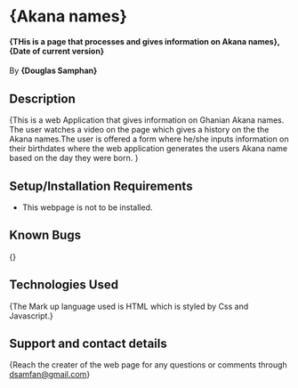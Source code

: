 # {Akana names}
#### {THis is a page that processes and gives information on Akana names}, {Date of current version}
 By **{Douglas Samphan}**
## Description
{This is a web Application that gives information on Ghanian Akana names.
The user watches a video on the page which gives a history on the the Akana names.The user is offered a form where he/she inputs information on their birthdates where the web application generates the users Akana name based on the day they were born.  }
## Setup/Installation Requirements
* This webpage is not to be installed.
## Known Bugs
{}
## Technologies Used
{The Mark up language used is HTML which is styled by Css and Javascript.}
## Support and contact details
{Reach the creater of the web page for any questions or comments through dsamfan@gmail.com}